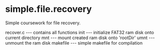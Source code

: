 simple.file.recovery
====================

Simple coursework for file recovery. 

recover.c --- contains all functions
init	  --- initialize FAT32 ram disk onto current directory
mnt	  --- mount created ram disk onto 'rootDir'
umnt	  --- unmount the ram disk
makefile  --- simple makefile for compilation
